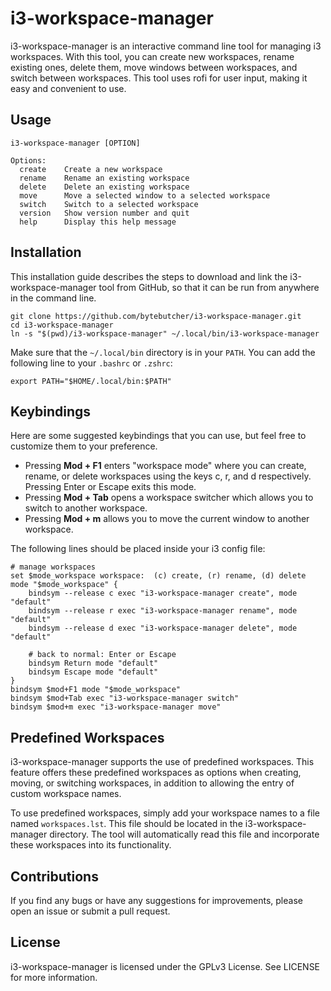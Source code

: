 # i3-workspace-manager

i3-workspace-manager is an interactive command line tool for managing i3 workspaces. With this tool, you can create new workspaces, rename existing ones, delete them, move windows between workspaces, and switch between workspaces. This tool uses rofi for user input, making it easy and convenient to use.

## Usage

```
i3-workspace-manager [OPTION]

Options:
  create    Create a new workspace
  rename    Rename an existing workspace
  delete    Delete an existing workspace
  move      Move a selected window to a selected workspace
  switch    Switch to a selected workspace
  version   Show version number and quit
  help      Display this help message
```

## Installation

This installation guide describes the steps to download and link the i3-workspace-manager tool from GitHub, so that it can be run from anywhere in the command line.

```
git clone https://github.com/bytebutcher/i3-workspace-manager.git
cd i3-workspace-manager
ln -s "$(pwd)/i3-workspace-manager" ~/.local/bin/i3-workspace-manager
```

Make sure that the ```~/.local/bin``` directory is in your ```PATH```. You can add the following line to your ```.bashrc``` or ```.zshrc```:
```
export PATH="$HOME/.local/bin:$PATH"
```

## Keybindings

Here are some suggested keybindings that you can use, but feel free to customize them to your preference.

* Pressing **Mod + F1** enters "workspace mode" where you can create, rename, or delete workspaces using the keys c, r, and d respectively. Pressing Enter or Escape exits this mode.
* Pressing **Mod + Tab** opens a workspace switcher which allows you to switch to another workspace.
* Pressing **Mod + m** allows you to move the current window to another workspace.

The following lines should be placed inside your i3 config file:
```
# manage workspaces
set $mode_workspace workspace:  (c) create, (r) rename, (d) delete 
mode "$mode_workspace" {
	bindsym --release c exec "i3-workspace-manager create", mode "default"	
	bindsym --release r exec "i3-workspace-manager rename", mode "default"
	bindsym --release d exec "i3-workspace-manager delete", mode "default"
    
	# back to normal: Enter or Escape
	bindsym Return mode "default"
	bindsym Escape mode "default"
}
bindsym $mod+F1 mode "$mode_workspace"
bindsym $mod+Tab exec "i3-workspace-manager switch"
bindsym $mod+m exec "i3-workspace-manager move"
```
## Predefined Workspaces

i3-workspace-manager supports the use of predefined workspaces. 
This feature offers these predefined workspaces as options when creating, 
moving, or switching workspaces, in addition to allowing the entry of 
custom workspace names.

To use predefined workspaces, simply add your workspace names to a file named 
`workspaces.lst`. 
This file should be located in the i3-workspace-manager directory. 
The tool will automatically read this file and incorporate these workspaces 
into its functionality.

## Contributions

If you find any bugs or have any suggestions for improvements, please open an issue or submit a pull request.

## License

i3-workspace-manager is licensed under the GPLv3 License. See LICENSE for more information.
